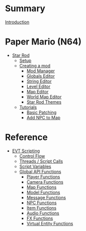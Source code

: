 # Summary

[Introduction](README.md)

# Paper Mario (N64)

- [Star Rod](./tools/starrod/00_Introduction.md)
   - [Setup](./tools/starrod/01_Setting_up_StarRod.md)
   - [Creating a mod](.//tools/starrod/02_How_to_create_your_mod.md)
      - [Mod Manager](.//tools/starrod/editors/1_StarRod_ModManager.md)
      - [Globals Editor]()
      - [String Editor](.//tools/starrod/editors/3_StarRod_StringEditor.md)
      - [Level Editor]()
      - [Map Editor]()
      - [World Map Editor]()
      - [Star Rod Themes](.//tools/starrod/editors/9_StarRod_Themes.md)
    - [Tutorials](./tools/starrod/tutorials/index.md)
      - [Basic Patching](./tools/starrod/tutorials/1_Patching.md)
      - [Add NPC to Map](./tools/starrod/tutorials/2_NPCs.md)

# Reference

- [EVT Scripting](./modding/references/Event_Scripting.md)
  - [Control Flow](./modding/references/evt/controlflow.md)
  - [Threads / Script Calls](./modding/references/evt/threads.md)
  - [Script Variables](./modding/references/evt/variables.md)
  - [Global API Functions](./modding/references/evt/global_apifuncs/global_apifuncs.md)
    - [Player Functions](./modding/references/evt/global_apifuncs/player.md)
    - [Camera Functions](./modding/references/evt/global_apifuncs/camera.md)
    - [Map Functions](./modding/references/evt/global_apifuncs/map.md)
    - [Model Functions](./modding/references/evt/global_apifuncs/model.md)
    - [Message Functions](./modding/references/evt/global_apifuncs/message.md)
    - [NPC Functions](./modding/references/evt/global_apifuncs/npc.md)
    - [Item Functions](./modding/references/evt/global_apifuncs/item.md)
    - [Audio Functions](./modding/references/evt/global_apifuncs/audio.md)
    - [FX Functions](./modding/references/evt/global_apifuncs/fx.md)
    - [Virtual Entity Functions](./modding/references/evt/global_apifuncs/virtual_entity.md)
